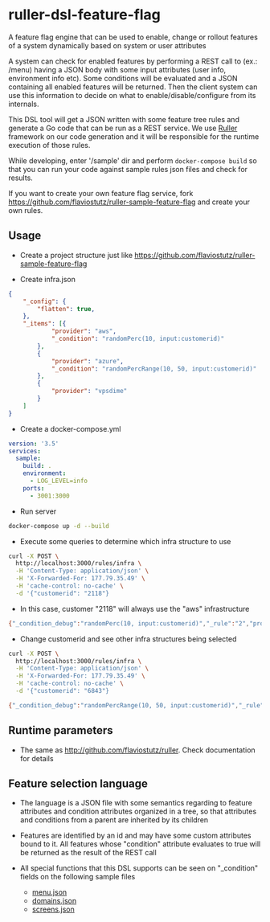 # ruller-dsl-feature-flag
A feature flag engine that can be used to enable, change or rollout features of a system dynamically based on system or user attributes

A system can check for enabled features by performing a REST call to (ex.: /menu) having a JSON body with some input attributes (user info, environment info etc). Some conditions will be evaluated and a JSON containing all enabled features will be returned. Then the client system can use this information to decide on what to enable/disable/configure from its internals.

This DSL tool will get a JSON written with some feature tree rules and generate a Go code that can be run as a REST service. We use [Ruller](http://github.com/flaviostutz/ruller) framework on our code generation and it will be responsible for the runtime execution of those rules.

While developing, enter '/sample' dir and perform ```docker-compose build``` so that you can run your code against sample rules json files and check for results.

If you want to create your own feature flag service, fork https://github.com/flaviostutz/ruller-sample-feature-flag and create your own rules.

## Usage

* Create a project structure just like https://github.com/flaviostutz/ruller-sample-feature-flag

* Create infra.json

```json
{
    "_config": {
        "flatten": true,
    },
    "_items": [{
            "provider": "aws",
            "_condition": "randomPerc(10, input:customerid)"
        },
        {
            "provider": "azure",
            "_condition": "randomPercRange(10, 50, input:customerid)"
        },
        {
            "provider": "vpsdime"
        }
    ]
}
```

* Create a docker-compose.yml

```yml
version: '3.5'
services:
  sample:
    build: .
    environment:
      - LOG_LEVEL=info
    ports:
      - 3001:3000
```

* Run server

```sh
docker-compose up -d --build
```

* Execute some queries to determine which infra structure to use

```sh
curl -X POST \
  http://localhost:3000/rules/infra \
  -H 'Content-Type: application/json' \
  -H 'X-Forwarded-For: 177.79.35.49' \
  -H 'cache-control: no-cache' \
  -d '{"customerid": "2118"}
```

* In this case, customer "2118" will always use the "aws" infrastructure

```sh
{"_condition_debug":"randomPerc(10, input:customerid)","_rule":"2","provider":"aws"}
```

* Change customerid and see other infra structures being selected

```sh
curl -X POST \
  http://localhost:3000/rules/infra \
  -H 'Content-Type: application/json' \
  -H 'X-Forwarded-For: 177.79.35.49' \
  -H 'cache-control: no-cache' \
  -d '{"customerid": "6843"}
```

```sh
{"_condition_debug":"randomPercRange(10, 50, input:customerid)","_rule":"3","provider":"azure"}
```

## Runtime parameters

* The same as http://github.com/flaviostutz/ruller. Check documentation for details

## Feature selection language

* The language is a JSON file with some semantics regarding to feature attributes and condition attributes organized in a tree, so that attributes and conditions from a parent are inherited by its children

* Features are identified by an id and may have some custom attributes bound to it. All features whose "condition" attribute evaluates to true will be returned as the result of the REST call

* All special functions that this DSL supports can be seen on "_condition" fields on the following sample files
  * [menu.json](https://github.com/flaviostutz/ruller-sample-feature-flag/blob/master/rules/menu.json)
  * [domains.json](https://github.com/flaviostutz/ruller-sample-feature-flag/blob/master/rules/domains.json)
  * [screens.json](https://github.com/flaviostutz/ruller-sample-feature-flag/blob/master/rules/screens.json)

